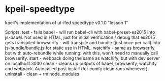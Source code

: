 # kpeil-speedtype
kpeil's implementation of ut-ifed speedtype
v0.1.0 "lesson 1"

Scripts:
test - fails
babel - will run babel-cli with babel-preset-es2015 into js-babel. Not used in
        HTML, just for initial verification / debug that es2015 gets transpiled
browserify - will transpile and bundle (just once per call) into
             js-bundle/bundle.js for static use in HTML.
watchify - same as browserify, but with auto-rebundle while running: with this,
           won't need to manually call browserify.
start - webpack doing the same as watchify, but with dev server on
        localhost:3000
clean - cleans up outputs of babel, browserify, watchify and webpack. Autocalled
        post install (for comfy clean runs whenever).
uninstall - clean + rm node_modules
